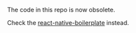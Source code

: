 The code in this repo is now obsolete.

Check the [react-native-boilerplate](https://github.com/jakallergis/react-native-boilerplate) instead.